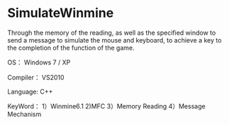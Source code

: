 # SimulateWinmine
Through the memory of the reading, as well as the specified window to send a message to simulate the mouse and keyboard, to achieve a key to the completion of the function of the game.

OS： Windows 7 / XP

Compiler： VS2010

Language: C++

KeyWord： 1）Winmine6.1 2)MFC 3）Memory Reading 4）Message Mechanism
